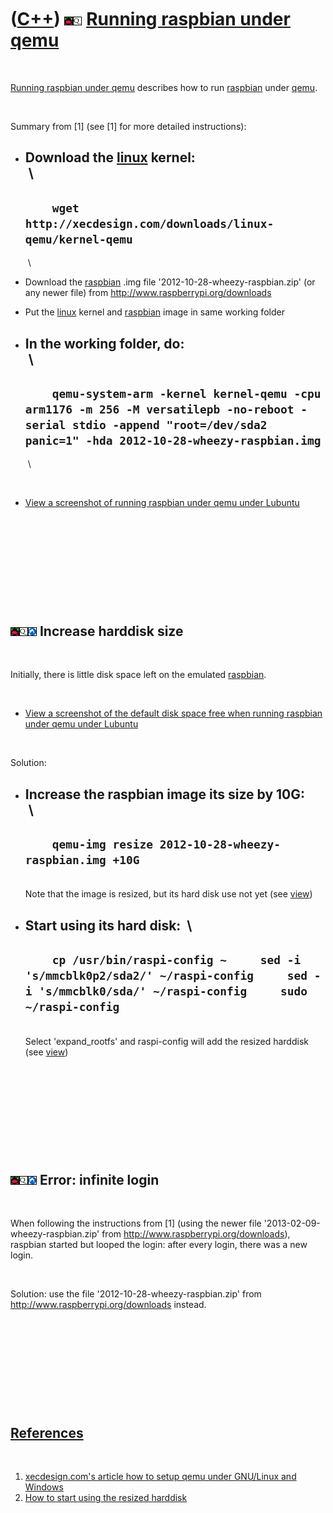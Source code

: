 



 

 

 

 

 

([C++](Cpp.md)) ![Raspbian](PicRaspbian.png)![qemu](PicQemu.png) [Running raspbian under qemu](CppRaspbianUnderQemu.md)
=========================================================================================================================

 

[Running raspbian under qemu](CppRaspbianUnderQemu.md) describes how to
run [raspbian](CppRaspbian.md) under [qemu](CppQemu.md).

 

Summary from \[1\] (see \[1\] for more detailed instructions):

-   Download the [linux](CppLinux.md) kernel:\
     \
      ------------------------------------------------------------------------
      `     wget http://xecdesign.com/downloads/linux-qemu/kernel-qemu     `
      ------------------------------------------------------------------------

     \
-   Download the [raspbian](CppRaspbian.md) .img file
    '2012-10-28-wheezy-raspbian.zip' (or any newer file) from
    <http://www.raspberrypi.org/downloads>
-   Put the [linux](CppLinux.md) kernel and [raspbian](CppRaspbian.md)
    image in same working folder
-   In the working folder, do:\
     \
      ----------------------------------------------------------------------------------------------------------------------------------------------------------------------------------
      `     qemu-system-arm -kernel kernel-qemu -cpu arm1176 -m 256 -M versatilepb -no-reboot -serial stdio -append "root=/dev/sda2 panic=1" -hda 2012-10-28-wheezy-raspbian.img     `
      ----------------------------------------------------------------------------------------------------------------------------------------------------------------------------------

     \

 

-   [View a screenshot of running raspbian under qemu under
    Lubuntu](CppRaspbianUnderQemuUnderLubuntu.png)

 

 

 

 

 

![Raspbian](PicRaspbian.png)![qemu](PicQemu.png)![Lubuntu](PicLubuntu.png) Increase harddisk size
-------------------------------------------------------------------------------------------------

 

Initially, there is little disk space left on the emulated
[raspbian](CppRaspbian.md).

 

-   [View a screenshot of the default disk space free when running
    raspbian under qemu under
    Lubuntu](CppRaspbianUnderQemuUnderLubuntuDfBefore.png)

 

Solution:

-   Increase the raspbian image its size by 10G:\
     \
      -----------------------------------------------------------------
      `     qemu-img resize 2012-10-28-wheezy-raspbian.img +10G     `
      -----------------------------------------------------------------

     \
    Note that the image is resized, but its hard disk use not yet (see
    [view](CppRaspbianUnderQemuUnderLubuntuDfAfterResize.png))
-   Start using its hard disk:  \
      ---------------------------------------------------------------------------------------------------------------------------------------------------------
      `     cp /usr/bin/raspi-config ~     sed -i 's/mmcblk0p2/sda2/' ~/raspi-config     sed -i 's/mmcblk0/sda/' ~/raspi-config     sudo ~/raspi-config     `
      ---------------------------------------------------------------------------------------------------------------------------------------------------------

     \
    Select 'expand\_rootfs' and raspi-config will add the resized
    harddisk (see
    [view](CppRaspbianUnderQemuUnderLubuntuDfAfterConfig.png))

 

 

 

 

 

![Raspbian](PicRaspbian.png)![qemu](PicQemu.png)![Lubuntu](PicLubuntu.png) Error: infinite login
------------------------------------------------------------------------------------------------

 

When following the instructions from \[1\] (using the newer file
'2013-02-09-wheezy-raspbian.zip' from
<http://www.raspberrypi.org/downloads>), raspbian started but looped the
login: after every login, there was a new login.

 

Solution: use the file '2012-10-28-wheezy-raspbian.zip' from
<http://www.raspberrypi.org/downloads> instead.

 

 

 

 

 

[References](CppReferences.md)
-------------------------------

 

1.  [xecdesign.com's article how to setup qemu under GNU/Linux and
    Windows](http://xecdesign.com/qemu-emulating-raspberry-pi-the-easy-way/)
2.  [How to start using the resized
    harddisk](http://www.raspberrypi.org/phpBB3/viewtopic.php?p=129525#p129525)

 

 

 

 

 





 



